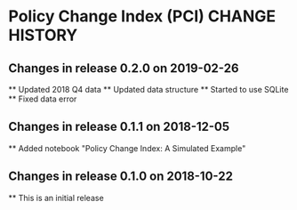 Policy Change Index (PCI) CHANGE HISTORY
========================================


Changes in release 0.2.0 on 2019-02-26
--------------------------------------

** Updated 2018 Q4 data
** Updated data structure
** Started to use SQLite
** Fixed data error


Changes in release 0.1.1 on 2018-12-05
--------------------------------------

** Added notebook "Policy Change Index: A Simulated Example"


Changes in release 0.1.0 on 2018-10-22
--------------------------------------

** This is an initial release